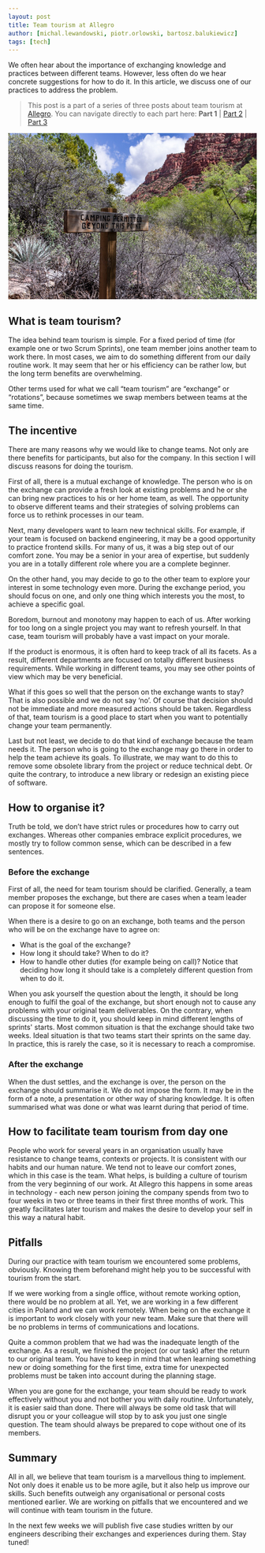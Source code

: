 ```yaml
---
layout: post
title: Team tourism at Allegro
author: [michal.lewandowski, piotr.orlowski, bartosz.balukiewicz]
tags: [tech]
---
```


We often hear about the importance of exchanging knowledge and practices between different teams. However, less
often do we hear concrete suggestions for how to do it. In this article, we discuss one of our practices to address the
problem.

> This post is a part of a series of three posts about team tourism at [Allegro](/about-us/).
> You can navigate directly to each part here: **Part 1** | [Part 2](/2019/10/team-tourism-case-studies-1.html) | [Part 3](/2019/11/team-tourism-case-studies-2.html)

<img alt="Team tourism" src="/img/articles/2019-09-16-team-tourism-at-allegro/team-tourism.jpg" />

## What is team tourism?

The idea behind team tourism is simple. For a fixed period of time (for example one or two Scrum Sprints), one team
member joins another team to work there. In most cases, we aim to do something different from our daily routine
work. It may seem that her or his efficiency can be rather low, but the long term benefits are overwhelming.

Other terms used for what we call “team tourism” are “exchange” or “rotations”, because sometimes we swap members between
teams at the same time.

## The incentive

There are many reasons why we would like to change teams. Not only are there benefits for participants, but also for the
company. In this section I will discuss reasons for doing the tourism.

First of all, there is a mutual exchange of knowledge. The person who is on the exchange can provide a fresh look at
existing problems and he or she can bring new practices to his or her home team, as well. The opportunity to observe
different teams and their strategies of solving problems can force us to rethink processes in our team.

Next, many developers want to learn new technical skills. For example, if your team is focused on backend engineering,
it may be a good opportunity to practice frontend skills. For many of us, it was a big step out of our comfort zone. You
may be a senior in your area of expertise, but suddenly you are in a totally different role where you are a complete
beginner.

On the other hand, you may decide to go to the other team to explore your interest in some technology even more. During
the exchange period, you should focus on one, and only one thing which interests you the most, to achieve a specific
goal.

Boredom, burnout and monotony may happen to each of us. After working for too long on a single project you may want to refresh
yourself. In that case, team tourism will probably have a vast impact on your morale.

If the product is enormous, it is often hard to keep track of all its facets. As a result, different departments are
focused on totally different business requirements. While working in different teams, you may see other points of view
which may be very beneficial.

What if this goes so well that the person on the exchange wants to stay? That is also possible and we do not say ‘no’. Of
course that decision should not be immediate and more measured actions should be taken. Regardless of that, team
tourism is a good place to start when you want to potentially change your team permanently.

Last but not least, we decide to do that kind of exchange because the team needs it. The person who is going to the
exchange may go there in order to help the team achieve its goals. To illustrate, we may want to do this to remove some
obsolete library from the project or reduce technical debt. Or quite the contrary, to introduce a new library or
redesign an existing piece of software.


## How to organise it?

Truth be told, we don’t have strict rules or procedures how to carry out exchanges. Whereas other companies embrace explicit
procedures, we mostly try to follow common sense, which can be described in a few sentences.

### Before the exchange

First of all, the need for team tourism should be clarified. Generally, a team member
proposes the exchange, but there are cases when a team leader can propose it for someone else.

When there is a desire to go on an exchange, both teams and the person who will be on the exchange have to agree on:
* What is the goal of the exchange?
* How long it should take? When to do it?
* How to handle other duties (for example being on call)?
Notice that deciding how long it should take is a completely different question from when to do it.

When you ask yourself the question about the length, it should be long enough to fulfil the goal of the exchange, but
short enough not to cause any problems with your original team deliverables. On the contrary, when discussing the time to
do it, you should keep in mind different lengths of sprints' starts. Most common situation is that the exchange should
take two weeks. Ideal situation is that two teams start their sprints on the same day. In practice, this is rarely
the case, so it is necessary to reach a compromise.

### After the exchange

When the dust settles, and the exchange is over, the person on the exchange should summarise it. We
do not impose the form. It may be in the form of a note, a presentation or other way of sharing knowledge. It is
often summarised what was done or what was learnt during that period of time.

## How to facilitate team tourism from day one

People who work for several years in an organisation usually have
resistance to change teams, contexts or projects. It is consistent with our habits and our human nature. We tend not to
leave our comfort zones, which in this case is the team. What helps, is building a culture of tourism from the very
beginning of our work. At Allegro this happens in some areas in technology - each new person joining the company spends
from two to four weeks in two or three teams in their first three months of work. This greatly facilitates later tourism
and makes the desire to develop your self in this way a natural habit.

## Pitfalls

During our practice with team tourism we encountered some problems, obviously. Knowing them beforehand might help you to
be successful with tourism from the start.

If we were working from a single office, without remote working option, there would be no problem at all. Yet, we are
working in a few different cities in Poland and we can work remotely. When being on the exchange it is important to work
closely with your new team. Make sure that there will be no problems in terms of communications and locations.

Quite a common problem that we had was the inadequate length of the exchange. As a result, we finished the project (or
our task) after the return to our original team. You have to keep in mind that when learning something new or doing
something for the first time, extra time for unexpected problems must be taken into account during the planning stage.

When you are gone for the exchange, your team should be ready to work effectively without you and not bother you with
daily routine. Unfortunately, it is easier said than done. There will always be some old task that will disrupt you or
your colleague will stop by to ask you just one single question. The team should always be prepared to cope without one
of its members.

## Summary

All in all, we believe that team tourism is a marvellous thing to implement. Not only does it enable us to be more agile,
but it also help us improve our skills. Such benefits outweigh any organisational or personal costs mentioned earlier.
We are working on pitfalls that we encountered and we will continue with team tourism in the future.

In the next few weeks we will publish five case studies written by our engineers describing their exchanges and
experiences during them. Stay tuned!
